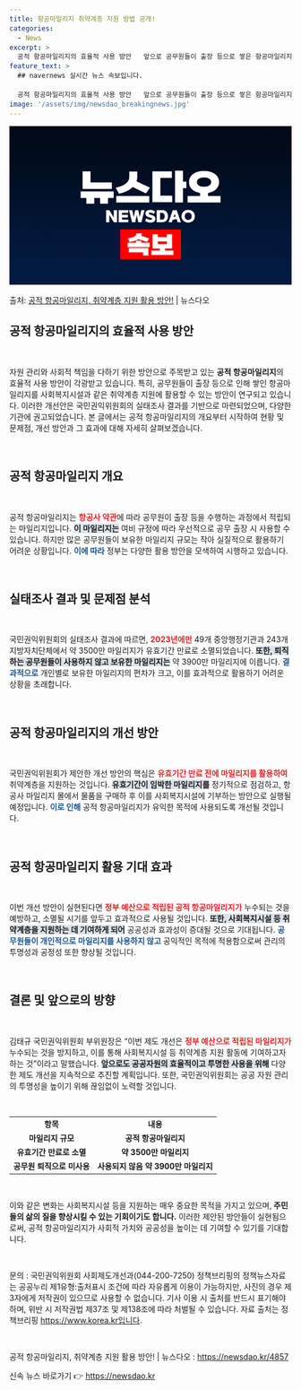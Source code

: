 ```yaml
---
title: 항공마일리지 취약계층 지원 방법 공개!
categories:
  - News
excerpt: >
  공적 항공마일리지의 효율적 사용 방안   앞으로 공무원들이 출장 등으로 쌓은 항공마일리지를 사회복지시설 등 …
feature_text: >
  ## navernews 실시간 뉴스 속보입니다.

  공적 항공마일리지의 효율적 사용 방안   앞으로 공무원들이 출장 등으로 쌓은 항공마일리지를 사회복지시설 등 …
image: '/assets/img/newsdao_breakingnews.jpg'
---
```


![뉴스다오 속보](/assets/img/newsdao_breakingnews.jpg)

<p>출처: <a href="https://newsdao.kr/4857" rel="dofollow">공적 항공마일리지, 취약계층 지원 활용 방안!</a> | 뉴스다오</p>

<h2 data-ke-size="size26">공적 항공마일리지의 효율적 사용 방안</h2>
<p data-ke-size="size16">&nbsp;</p>

자원 관리와 사회적 책임을 다하기 위한 방안으로 주목받고 있는 <b>공적 항공마일리지</b>의 효율적 사용 방안이 각광받고 있습니다. 특히, 공무원들이 출장 등으로 인해 쌓인 항공마일리지를 사회복지시설과 같은 취약계층 지원에 활용할 수 있는 방안이 연구되고 있습니다. 이러한 개선안은 국민권익위원회의 실태조사 결과를 기반으로 마련되었으며, 다양한 기관에 권고되었습니다. 본 글에서는 공적 항공마일리지의 개요부터 시작하여 현황 및 문제점, 개선 방안과 그 효과에 대해 자세히 살펴보겠습니다.

<p data-ke-size="size16">&nbsp;</p>

<h2 data-ke-size="size26">공적 항공마일리지 개요</h2>
<p data-ke-size="size16">&nbsp;</p>

공적 항공마일리지는 <b><span style="color: #ee2323;">항공사 약관</span></b>에 따라 공무원이 출장 등을 수행하는 과정에서 적립되는 마일리지입니다. <b><span style="background-color: #21538527;">이 마일리지는</span></b> 여비 규정에 따라 우선적으로 공무 출장 시 사용할 수 있습니다. 하지만 많은 공무원들이 보유한 마일리지 규모는 작아 실질적으로 활용하기 어려운 상황입니다. <b><span style="color: #1a5490;">이에 따라</span></b> 정부는 다양한 활용 방안을 모색하여 시행하고 있습니다.

<p data-ke-size="size16">&nbsp;</p>

<h2 data-ke-size="size26">실태조사 결과 및 문제점 분석</h2>
<p data-ke-size="size16">&nbsp;</p>

국민권익위원회의 실태조사 결과에 따르면, <b><span style="color: #ee2323;">2023년에만</span></b> 49개 중앙행정기관과 243개 지방자치단체에서 약 3500만 마일리지가 유효기간 만료로 소멸되었습니다. <b><span style="background-color: #21538527;">또한, 퇴직하는 공무원들이 사용하지 않고 보유한 마일리지는</span></b> 약 3900만 마일리지에 이릅니다. <b><span style="color: #1a5490;">결과적으로</span></b> 개인별로 보유한 마일리지의 편차가 크고, 이를 효과적으로 활용하기 어려운 상황을 초래합니다.

<p data-ke-size="size16">&nbsp;</p>

<h2 data-ke-size="size26">공적 항공마일리지의 개선 방안</h2>
<p data-ke-size="size16">&nbsp;</p>

국민권익위원회가 제안한 개선 방안의 핵심은 <b><span style="color: #ee2323;">유효기간 만료 전에 마일리지를 활용하여</span></b> 취약계층을 지원하는 것입니다. <b><span style="background-color: #21538527;">유효기간이 임박한 마일리지를</span></b> 정기적으로 점검하고, 항공사 마일리지 몰에서 물품을 구매하 후 이를 사회복지시설에 기부하는 방안으로 실행될 예정입니다. <b><span style="color: #1a5490;">이로 인해</span></b> 공적 항공마일리지가 유익한 목적에 사용되도록 개선될 것입니다.

<p data-ke-size="size16">&nbsp;</p>

<h2 data-ke-size="size26">공적 항공마일리지 활용 기대 효과</h2>
<p data-ke-size="size16">&nbsp;</p>

이번 개선 방안이 실현된다면 <b><span style="color: #ee2323;">정부 예산으로 적립된 공적 항공마일리지가</span></b> 누수되는 것을 예방하고, 소멸될 시기를 앞두고 효과적으로 사용될 것입니다. <b><span style="background-color: #21538527;">또한, 사회복지시설 등 취약계층을 지원하는 데 기여하게 되어</span></b> 공공성과 효과성이 증대될 것으로 기대됩니다. <b><span style="color: #1a5490;">공무원들이 개인적으로 마일리지를 사용하지 않고</span></b> 공익적인 목적에 적용함으로써 관리의 투명성과 공정성 또한 향상될 것입니다.

<p data-ke-size="size16">&nbsp;</p>

<h2 data-ke-size="size26">결론 및 앞으로의 방향</h2>
<p data-ke-size="size16">&nbsp;</p>

김태규 국민권익위원회 부위원장은 “이번 제도 개선은 <b><span style="color: #ee2323;">정부 예산으로 적립된 마일리지가</span></b> 누수되는 것을 방지하고, 이를 통해 사회복지시설 등 취약계층 지원 활동에 기여하고자 하는 것”이라고 말했습니다. <b><span style="background-color: #21538527;">앞으로도 공공자원의 효율적이고 투명한 사용을 위해</span></b> 다양한 제도 개선을 지속적으로 추진할 계획입니다. 또한, 국민권익위원회는 공공 자원 관리의 투명성을 높이기 위해 끊임없이 노력할 것입니다.

<p data-ke-size="size16">&nbsp;</p>

<table>
    <tbody>
        <tr>
            <td style="text-align: center; height: 17px;"><b>항목</b></td>
            <td style="text-align: center; height: 17px;"><b>내용</b></td>
        </tr>
        <tr>
            <td style="text-align: center; height: 17px;"><b>마일리지 규모</b></td>
            <td style="text-align: center; height: 17px;"><b>공적 항공마일리지</b></td>
        </tr>
        <tr>
            <td style="text-align: center; height: 17px;"><b>유효기간 만료로 소멸</b></td>
            <td style="text-align: center; height: 17px;"><b>약 3500만 마일리지</b></td>
        </tr>
        <tr>
            <td style="text-align: center; height: 17px;"><b>공무원 퇴직으로 미사용</b></td>
            <td style="text-align: center; height: 17px;"><b>사용되지 않음 약 3900만 마일리지</b></td>
        </tr>
    </tbody>
</table>

<p data-ke-size="size16">&nbsp;</p>

이와 같은 변화는 사회복지시설 등을 지원하는 매우 중요한 목적을 가지고 있으며,<b> 주민들의 삶의 질을 향상시킬 수 있는 기회이기도 합니다.</b> 이러한 제안된 방안들이 실현됨으로써, 공적 항공마일리지가 사회적 가치와 공공성을 높이는 데 기여할 수 있기를 기대합니다. 

<p data-ke-size="size16">&nbsp;</p>

문의 : 국민권익위원회 사회제도개선과(044-200-7250)
정책브리핑의 정책뉴스자료는 공공누리 제1유형:출처표시 조건에 따라 자유롭게 이용이 가능하지만, 사진의 경우 제3자에게 저작권이 있으므로 사용할 수 없습니다. 기사 이용 시 출처를 반드시 표기해야 하며, 위반 시 저작권법 제37조 및 제138조에 따라 처벌될 수 있습니다. 자료 출처는 정책브리핑 https://www.korea.kr입니다.

<p data-ke-size="size16">&nbsp;</p>

공적 항공마일리지, 취약계층 지원 활용 방안! | 뉴스다오  : https://newsdao.kr/4857 

신속 뉴스 바로가기 👉 <a href="https://newsdao.kr" rel="dofollow">https://newsdao.kr</a>


